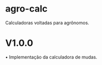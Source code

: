 # agro-calc
Calculadoras voltadas para agrônomos.

# V1.0.0
• Implementação da calculadora de mudas.
